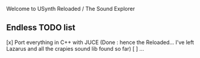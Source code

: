 Welcome to USynth Reloaded / The Sound Explorer

Endless TODO list
-----------------

[x] Port everything in C++ with JUCE (Done : hence the Reloaded... I've left Lazarus and all the crapies sound lib found so far)
[ ] ...